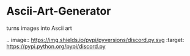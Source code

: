 # Ascii-Art-Generator
turns images into Ascii art

.. image:: https://img.shields.io/pypi/pyversions/discord.py.svg
   :target: https://pypi.python.org/pypi/discord.py
